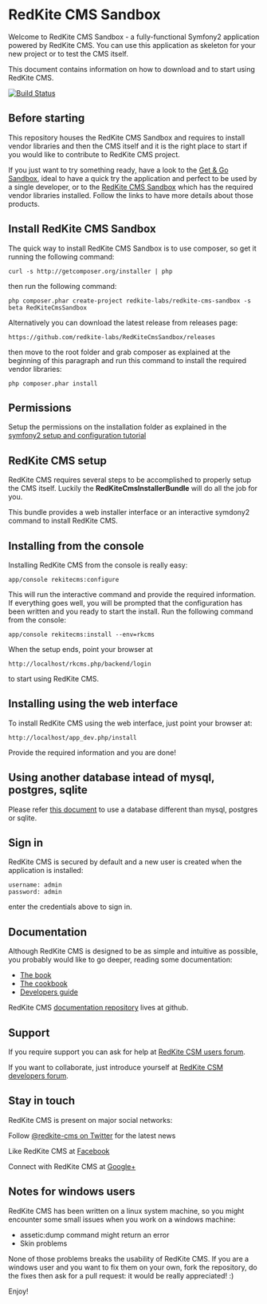 RedKite CMS Sandbox
===================
Welcome to RedKite CMS Sandbox - a fully-functional Symfony2 application powered by 
RedKite CMS. You can use this application as skeleton for  your new project or to test 
the CMS itself.

This document contains information on how to download and to start using RedKite CMS.

[![Build Status](https://secure.travis-ci.org/redkite-labs/RedKiteCmsSandbox.png)](http://travis-ci.org/redkite-labs/RedKiteCmsSandbox)

Before starting
---------------
This repository houses the RedKite CMS Sandbox and requires to install vendor libraries 
and then the CMS itself and it is the right place to start if you would like to contribute 
to RedKite CMS project.

If you just want to try something ready, have a look to the [Get & Go Sandbox](http://redkite-labs.com/download-get-and-go-redkite-cms-sandbox),
ideal to have a quick try the application and perfect to be used by a single developer, or
to the [RedKite CMS Sandbox](http://redkite-labs.com/download-redkite-cms-sandbox) which has the
required vendor libraries installed. Follow the links to have more details about those products.


Install RedKite CMS Sandbox
---------------------------
The quick way to install RedKite CMS Sandbox is to use composer, so get it running
the following command:

    curl -s http://getcomposer.org/installer | php

then run the following command:

    php composer.phar create-project redkite-labs/redkite-cms-sandbox -s beta RedKiteCmsSandbox

Alternatively you can download the latest release from releases page:

    https://github.com/redkite-labs/RedKiteCmsSandbox/releases

then move to the root folder and grab composer as explained at the beginning of this paragraph 
and run this command to install the required vendor libraries:

    php composer.phar install


Permissions
-----------
Setup the permissions on the installation folder as explained in the [symfony2 setup and configuration
tutorial](http://symfony.com/doc/current/book/installation.html#configuration-and-setup)


RedKite CMS setup
-----------------
RedKite CMS requires several steps to be accomplished to properly setup the CMS itself. Luckily
the **RedKiteCmsInstallerBundle** will do all the job for you. 

This bundle provides a web installer interface or an interactive symdony2 command to install 
RedKite CMS.

Installing from the console
---------------------------
Installing RedKite CMS from the console is really easy:

    app/console rekitecms:configure

This will run the interactive command and provide the required information. If everything goes well,
you will be prompted that the configuration has been written and you ready to start the install. Run
the following command from the console:
    
    app/console rekitecms:install --env=rkcms

When the setup ends, point your browser at

    http://localhost/rkcms.php/backend/login

to start using RedKite CMS.


Installing using the web interface
----------------------------------
To install RedKite CMS using the web interface, just point your browser at:

    http://localhost/app_dev.php/install

Provide the required information and you are done! 


Using another database intead of mysql, postgres, sqlite
--------------------------------------------------------

Please refer [this document](http://redkitelabs/rkcms_dev.php/backend/en/download-redkite-cms-sandbox#use-another-database-instead-of-mysql-postgres-or-sqlite) to use a database different than mysql, postgres or sqlite.

Sign in
-------
RedKite CMS is secured by default and a new user is created when the application is 
installed:

    username: admin
    password: admin

enter the credentials above to sign in.


Documentation
-------------
Although RedKite CMS is designed to be as simple and intuitive as possible, you probably 
would like to go deeper, reading some documentation:

- [The book](http://redkite-labs.com/getting-started-with-redkite-cms)
- [The cookbook](http://redkite-labs.com/redkite-cms-practical-manual-part-1)
- [Developers guide](http://redkite-labs.com/getting-started-contributing-to-redkite-cms)

RedKite CMS [documentation repository](https://github.com/redkite-labs/redkitecms-docs)
lives at github.


Support
-------
If you require support you can ask for help at [RedKite CSM users forum](https://groups.google.com/forum/?hl=it#!forum/redkitecms-users).

If you want to collaborate, just introduce yourself at [RedKite CSM developers forum](https://groups.google.com/forum/?hl=it#!forum/redkitecms-dev).


Stay in touch
-------------
RedKite CMS is present on major social networks:

Follow [@redkite-cms on Twitter](https://twitter.com/redkitecms) for the latest news

Like RedKite CMS at [Facebook](https://www.facebook.com/redkitecms)

Connect with RedKite CMS at [Google+](https://plus.google.com/103994964006724386514)


Notes for windows users
-----------------------
RedKite CMS has been written on a linux system machine, so you might encounter some small issues when
you work on a windows machine:

- assetic:dump command might return an error
- Skin problems

None of those problems breaks the usability of RedKite CMS. If you are a windows user and you want
to fix them on your own, fork the repository, do the fixes then ask for a pull request: it would be really
appreciated! :)

Enjoy!
